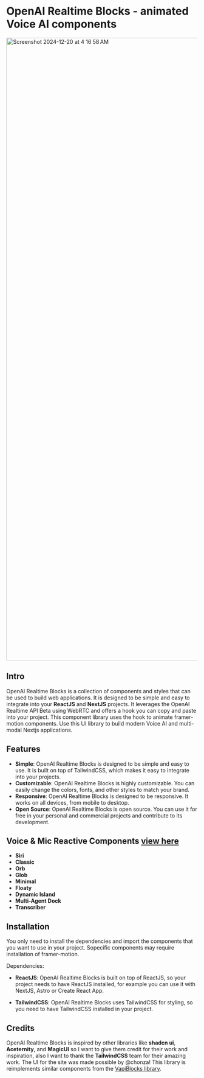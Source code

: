 # OpenAI Realtime Blocks - animated Voice AI components
<img width="1637" alt="Screenshot 2024-12-20 at 4 16 58 AM" src="https://github.com/user-attachments/assets/103ebc3e-ccb5-44a3-ad26-ae4e7b929dcf" />

## Intro

OpenAI Realtime Blocks is a collection of components and styles that can be used to build web applications. It is designed to be simple and easy to integrate into your **ReactJS** and **NextJS** projects. It leverages the OpenAI Realtime API Beta using WebRTC and offers a hook you can copy and paste into your project. This component library uses the hook to animate framer-motion components. Use this UI library to build modern Voice AI and multi-modal Nextjs applications.

<!-- [![AI Blocks UI Library & API Snips for Vapi Voice AI](https://res.cloudinary.com/marcomontalbano/image/upload/v1720129151/video_to_markdown/images/youtube--gjtUfjiRgAs-c05b58ac6eb4c4700831b2b3070cd403.jpg)](https://www.youtube.com/watch?v=gjtUfjiRgAs "AI Blocks UI Library & API Snips for Vapi Voice AI") -->

## Features

- **Simple**: OpenAI Realtime Blocks is designed to be simple and easy to use. It is built on top of TailwindCSS, which makes it easy to integrate into your projects.
- **Customizable**: OpenAI Realtime Blocks is highly customizable. You can easily change the colors, fonts, and other styles to match your brand.
- **Responsive**: OpenAI Realtime Blocks is designed to be responsive. It works on all devices, from mobile to desktop.
- **Open Source**: OpenAI Realtime Blocks is open source. You can use it for free in your personal and commercial projects and contribute to its development.

## Voice & Mic Reactive Components [view here](/components/examples)

- **Siri**
- **Classic**
- **Orb**
- **Glob**
- **Minimal**
- **Floaty**
- **Dynamic Island**
- **Multi-Agent Dock**
- **Transcriber**

## Installation

You only need to install the dependencies and import the components that you want to use in your project. Sopecific components may require installation of framer-motion.

Dependencies:

- **ReactJS**: OpenAI Realtime Blocks is built on top of ReactJS, so your project needs to have ReactJS installed, for example you can use it with NextJS, Astro or Create React App.

- **TailwindCSS**: OpenAI Realtime Blocks uses TailwindCSS for styling, so you need to have TailwindCSS installed in your project.

## Credits

OpenAI Realtime Blocks is inspired by other libraries like **shadcn ui**, **Aceternity**, and **MagicUI** so I want to give them credit for their work and inspiration, also I want to thank the **TailwindCSS** team for their amazing work. The UI for the site was made possible by @chonza! This library is reimplements similar components from the [VapiBlocks library](https://vapiblocks.com).
